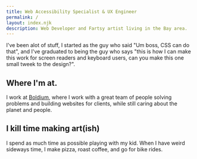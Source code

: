 ```yaml
---
title: Web Accessibility Specialist & UX Engineer
permalink: /
layout: index.njk
description: Web Developer and Fartsy artist living in the Bay area.
---
```

I've been alot of stuff, I started as the guy who said "Um boss, CSS can do that", and I've graduated to being the guy who says "this is how I can make this work for screen readers and keyboard users, can you make this one small tweek to the design?".

## Where I'm at.

I work at [Boldium](https://boldium.com), where I work with a great team of people solving problems and building websites for clients, while still caring about the planet and people.

## I kill time making art(ish)

I spend as much time as possible playing with my kid. When I have weird sideways time, I make pizza, roast coffee, and go for bike rides.

